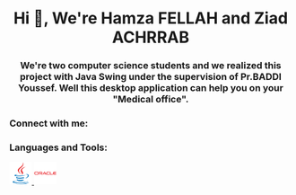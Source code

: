 <h1 align="center">Hi 👋, We're Hamza FELLAH and Ziad ACHRRAB</h1>
<h3 align="center">We're two computer science students and we realized this project with Java Swing under the supervision of Pr.BADDI Youssef. Well this desktop application can help you on your "Medical office".</h3>

<h3 align="left">Connect with me:</h3>
<p align="left">
</p>

<h3 align="left">Languages and Tools:</h3>
<p align="left"> <a href="https://www.java.com" target="_blank" rel="noreferrer"> <img src="https://raw.githubusercontent.com/devicons/devicon/master/icons/java/java-original.svg" alt="java" width="40" height="40"/> </a> <a href="https://www.oracle.com/" target="_blank" rel="noreferrer"> <img src="https://raw.githubusercontent.com/devicons/devicon/master/icons/oracle/oracle-original.svg" alt="oracle" width="40" height="40"/> </a> </p>
